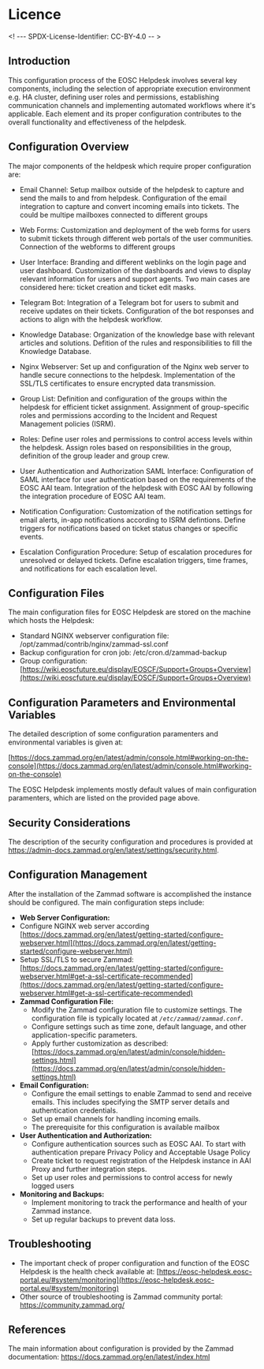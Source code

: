 # Licence

<! --- SPDX-License-Identifier: CC-BY-4.0  -- >

## Introduction

This configuration process of the EOSC Helpdesk involves several key components, including the selection of appropriate execution environment e.g. HA cluster, defining user roles and permissions, establishing communication channels and implementing automated workflows where it's applicable. Each element and its proper configuration contributes to the overall functionality and effectiveness of the helpdesk. 

## Configuration Overview

The major components of the heldpesk which require proper configuration are: 

* Email Channel:
    Setup mailbox outside of the helpdesk to capture and send the mails to and from helpdesk.
    Configuration of the email integration to capture and convert incoming emails into tickets.
    The could be multipe mailboxes connected to different groups 

* Web Forms:
    Customization and deployment of the web forms for users to submit tickets through different web portals of the user communities. 
    Connection of the webforms to different groups 

* User Interface:
    Branding and different weblinks on the login page and user dashboard. 
    Customization of the dashboards and views to display relevant information for users and support agents. Two main cases are considered here: ticket creation and ticket edit masks. 

* Telegram Bot:
    Integration of a Telegram bot for users to submit and receive updates on their tickets.
    Configuration of the bot responses and actions to align with the helpdesk workflow.

* Knowledge Database:
    Organization of the knowledge base with relevant articles and solutions.
    Defition of the rules and responsibilities to fill the Knowledge Database. 

* Nginx Webserver:
    Set up and configuration of the Nginx web server to handle secure connections to the helpdesk.
    Implementation of the  SSL/TLS certificates to ensure encrypted data transmission.

* Group List:
    Definition and configuration of the groups within the helpdesk for efficient ticket assignment.
    Assignment of group-specific roles and permissions according to the Incident and Request Management policies (ISRM). 

* Roles:
    Define user roles and permissions to control access levels within the helpdesk.
    Assign roles based on responsibilities in the group, definition of the group leader and group crew. 

* User Authentication and Authorization SAML Interface:
    Configuration of SAML interface for user authentication based on the requirements of the EOSC AAI team.
    Integration of the helpdesk with EOSC AAI by following the integration procedure of EOSC AAI team. 

* Notification Configuration:
    Customization of the notification settings for email alerts, in-app notifications according to ISRM defintions. 
    Define triggers for notifications based on ticket status changes or specific events.

* Escalation Configuration Procedure:
    Setup of escalation procedures for unresolved or delayed tickets. 
    Define escalation triggers, time frames, and notifications for each escalation level.


## Configuration Files

The main configuration files for EOSC Helpdesk are stored on the machine which hosts the Helpdesk: 

* Standard NGINX webserver configuration file: /opt/zammad/contrib/nginx/zammad-ssl.conf 
* Backup configuration for cron job: /etc/cron.d/zammad-backup 
* Group configuration: [https://wiki.eoscfuture.eu/display/EOSCF/Support+Groups+Overview](https://wiki.eoscfuture.eu/display/EOSCF/Support+Groups+Overview)

## Configuration Parameters and Environmental Variables

The detailed description of some configuration paramenters and environmental variables is given at: 

[https://docs.zammad.org/en/latest/admin/console.html#working-on-the-console](https://docs.zammad.org/en/latest/admin/console.html#working-on-the-console)

The EOSC Helpdesk implements mostly default values of main configuration paramenters, which are listed on the provided page above. 

## Security Considerations

The description of the security configuration and procedures is provided at https://admin-docs.zammad.org/en/latest/settings/security.html. 

## Configuration Management

After the installation of the Zammad software is accomplished the instance should be configured. The main configuration steps include: 

* **Web Server Configuration:**
* Configure NGINX web server according [https://docs.zammad.org/en/latest/getting-started/configure-webserver.html](https://docs.zammad.org/en/latest/getting-started/configure-webserver.html) 
* Setup SSL/TLS to secure Zammad: [https://docs.zammad.org/en/latest/getting-started/configure-webserver.html#get-a-ssl-certificate-recommended](https://docs.zammad.org/en/latest/getting-started/configure-webserver.html#get-a-ssl-certificate-recommended) 
* **Zammad Configuration File:**
    * Modify the Zammad configuration file to customize settings. The configuration file is typically located  at <code><em>/etc/zammad/zammad.conf.</em></code>
    * Configure settings such as time zone, default language, and other application-specific parameters.
    * Apply further customization as described: [https://docs.zammad.org/en/latest/admin/console/hidden-settings.html](https://docs.zammad.org/en/latest/admin/console/hidden-settings.html) 
* <strong>Email Configuration:</strong>
    * Configure the email settings to enable Zammad to send and receive emails. This includes specifying the SMTP server details and authentication credentials.
    * Set up email channels for handling incoming emails.
    * The prerequisite for this configuration is available mailbox 
* <strong>User Authentication and Authorization:</strong>
    * Configure authentication sources such as EOSC AAI. To start with authentication prepare Privacy Policy and Acceptable Usage Policy 
    * Create ticket to request registration of the Helpdesk instance in AAI Proxy and further  integration steps. 
    * Set up user roles and permissions to control access for newly logged users 
* <strong>Monitoring and Backups:</strong>
    * Implement monitoring to track the performance and health of your Zammad instance.
    * Set up regular backups to prevent data loss.


## Troubleshooting

* The important check of proper configuration and function of the EOSC Helpdesk is the health check available at: [https://eosc-helpdesk.eosc-portal.eu/#system/monitoring](https://eosc-helpdesk.eosc-portal.eu/#system/monitoring)
* Other source of troubleshooting is Zammad community portal: https://community.zammad.org/

## References

The main information about configuration is provided by the Zammad documentation: https://docs.zammad.org/en/latest/index.html




